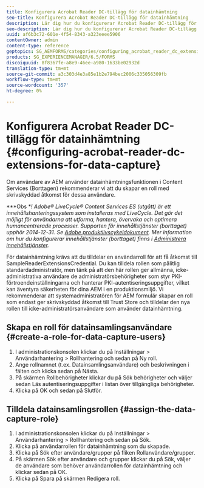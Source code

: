 ```yaml
---
title: Konfigurera Acrobat Reader DC-tillägg för datainhämtning
seo-title: Konfigurera Acrobat Reader DC-tillägg för datainhämtning
description: Lär dig hur du konfigurerar Acrobat Reader DC-tillägg för datainhämtning.
seo-description: Lär dig hur du konfigurerar Acrobat Reader DC-tillägg för datainhämtning.
uuid: af6b3c72-601e-4f54-8343-a323eeee5906
contentOwner: admin
content-type: reference
geptopics: SG_AEMFORMS/categories/configuring_acrobat_reader_dc_extensions
products: SG_EXPERIENCEMANAGER/6.5/FORMS
discoiquuid: 8f8367fe-a8e9-46ee-a980-1633be02932d
translation-type: tm+mt
source-git-commit: a3c303d4e3a85e1b2e794bec2006c335056309fb
workflow-type: tm+mt
source-wordcount: '357'
ht-degree: 0%

---
```



# Konfigurera Acrobat Reader DC-tillägg för datainhämtning {#configuring-acrobat-reader-dc-extensions-for-data-capture}

Om användare av AEM använder datainhämtningsfunktionen i Content Services (Borttagen) rekommenderar vi att du skapar en roll med skrivskyddad åtkomst för dessa användare.

***Obs **! Adobe® LiveCycle® Content Services ES (utgått) är ett innehållshanteringssystem som installeras med LiveCycle. Det gör det möjligt för användarna att utforma, hantera, övervaka och optimera humancentrerade processer. Supporten för innehållstjänster (borttaget) upphör 2014-12-31. Se [Adobe produktlivscykeldokument](https://www.adobe.com/support/products/enterprise/eol/eol_matrix.html). Mer information om hur du konfigurerar innehållstjänster (borttaget) finns i [Administrera innehållstjänster](https://help.adobe.com/en_US/livecycle/9.0/admin_contentservices.pdf).*

För datainhämtning krävs att du tilldelar en användarroll för att få åtkomst till SampleReaderExtensionsCredential. Du kan tilldela rollen som pålitlig standardadministratör, men tänk på att den här rollen ger allmänna, icke-administrativa användare de administratörsbehörigheter som styr PKI-förtroendeinställningarna och hanterar PKI-autentiseringsuppgifter, vilket kan äventyra säkerheten för dina AEM i en produktionsmiljö. Vi rekommenderar att systemadministratören för AEM formulär skapar en roll som endast ger skrivskyddad åtkomst till Trust Store och tilldelar den nya rollen till icke-administratörsanvändare som använder datainhämtning.

## Skapa en roll för datainsamlingsanvändare {#create-a-role-for-data-capture-users}

1. I administrationskonsolen klickar du på Inställningar > Användarhantering > Rollhantering och sedan på Ny roll.
1. Ange rollnamnet (t.ex. Datainsamlingsanvändare) och beskrivningen i fälten och klicka sedan på Nästa.
1. På skärmen Rollbehörigheter klickar du på Sök behörigheter och väljer sedan Läs autentiseringsuppgifter i listan över tillgängliga behörigheter.
1. Klicka på OK och sedan på Slutför.

## Tilldela datainsamlingsrollen {#assign-the-data-capture-role}

1. I administrationskonsolen klickar du på Inställningar > Användarhantering > Rollhantering och sedan på Sök.
1. Klicka på användarrollen för datainhämtning som du skapade.
1. Klicka på Sök efter användare/grupper på fliken Rollanvändare/grupper.
1. På skärmen Sök efter användare och grupper klickar du på Sök, väljer de användare som behöver användarrollen för datainhämtning och klickar sedan på OK.
1. Klicka på Spara på skärmen Redigera roll.


